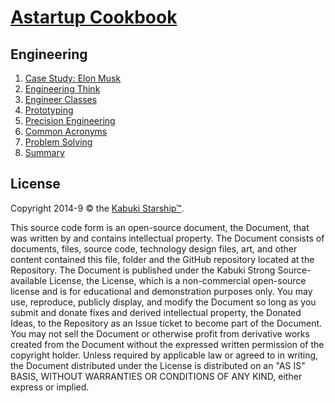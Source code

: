# [Astartup Cookbook](../readme.md)

## Engineering

1. [Case Study: Elon Musk](./case_study.md)
1. [Engineering Think](./engineering_think.md)
1. [Engineer Classes](./engineer_classes.md)
1. [Prototyping](./prototyping.md)
1. [Precision Engineering](./precision_engineering.md)
1. [Common Acronyms](./common_acronyms.md)
1. [Problem Solving](./problem_solving.md)
1. [Summary](./summary.md)

## License

Copyright 2014-9 © the [Kabuki Starship™](https://kabukistarship.com).

This source code form is an open-source document, the Document, that was written by and contains intellectual property. The Document consists of documents, files, source code, technology design files, art, and other content contained this file, folder and the GitHub repository located at the Repository. The Document is published under the Kabuki Strong Source-available License, the License, which is a non-commercial open-source license and is for educational and demonstration purposes only. You may use, reproduce, publicly display, and modify the Document so long as you submit and donate fixes and derived intellectual property, the Donated Ideas, to the Repository as an Issue ticket to become part of the Document. You may not sell the Document or otherwise profit from derivative works created from the Document without the expressed written permission of the copyright holder. Unless required by applicable law or agreed to in writing, the Document distributed under the License is distributed on an "AS IS" BASIS, WITHOUT WARRANTIES OR CONDITIONS OF ANY KIND, either express or implied.
